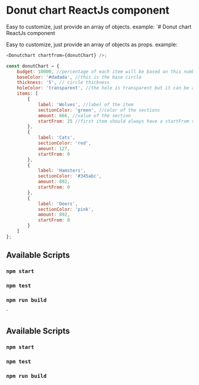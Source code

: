 # Donut chart ReactJs component

Easy to customize, just provide an array of objects.
example:
`# Donut chart ReactJs component

Easy to customize, just provide an array of objects as props.
example:

```javascript
<Donutchart chartfrom={donutChart} />;

const donutChart = {
	budget: 10000, //percentage of each item will be based on this number if set and if it's greater than the total of items
	baseColor: '#dadada', //this is the base circle
	thickness: '5', // circle thickness
	holeColor: 'transparent', //the hole is transparent but it can be any color ex #ffffff
	items: [
		{
			label: 'Wolves', //label of the item
			sectionColor: 'green', //color of the sections
			amount: 666, //value of the section
			startFrom: 25 //first item should always have a startFrom value > 0, next items will have a startFrom 0
		},
		{
			label: 'Cats',
			sectionColor: 'red',
			amount: 127,
			startFrom: 0
		},
		{
			label: 'Hamsters',
			sectionColor: '#345abc',
			amount: 892,
			startFrom: 0
		},
		{
			label: 'Deers',
			sectionColor: 'pink',
			amount: 892,
			startFrom: 0
		}
	]
};
```

## Available Scripts

### `npm start`

### `npm test`

### `npm run build`

`

## Available Scripts

### `npm start`

### `npm test`

### `npm run build`

```

```
